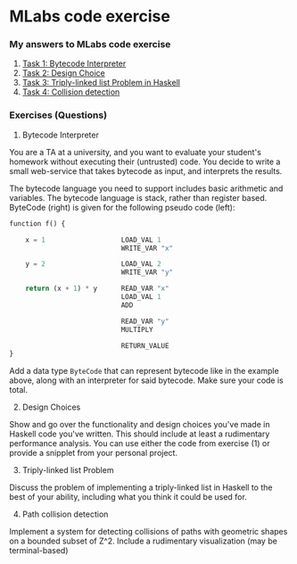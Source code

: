 # MLabs code exercise


### My answers to MLabs code exercise
1. [Task 1: Bytecode Interpreter](task_1/)
2. [Task 2: Design Choice](task_2/)
3. [Task 3: Triply-linked list Problem in Haskell](task_3/)
4. [Task 4: Collision detection](task_4/)



### Exercises (Questions)
1. Bytecode Interpreter

You are a TA at a university, and you want to evaluate your student's homework
without executing their (untrusted) code. You decide to write a small
web-service that takes bytecode as input, and interprets the results.

The bytecode language you need to support includes basic arithmetic and
variables. The bytecode language is stack, rather than register based.
ByteCode (right) is given for the following pseudo code (left):

```python
function f() {

    x = 1                   LOAD_VAL 1
                            WRITE_VAR "x"

    y = 2                   LOAD_VAL 2
                            WRITE_VAR "y"

    return (x + 1) * y      READ_VAR "x"
                            LOAD_VAL 1
                            ADD

                            READ_VAR "y"
                            MULTIPLY

                            RETURN_VALUE
}
```


Add a data type `ByteCode` that can represent bytecode like in the example
above, along with an interpreter for said bytecode. Make sure your code is
total.

2. Design Choices

Show and go over the functionality and design choices you've made in Haskell code you've written. This should include at least a rudimentary performance analysis. You can use either the code from exercise (1)
or provide a snipplet from your personal project.

3. Triply-linked list Problem

Discuss the problem of implementing a triply-linked list in Haskell to the best of your ability, including what you think it could be used for.

4. Path collision detection

Implement a system for detecting collisions of paths with geometric shapes on a bounded subset of Z^2. 
Include a rudimentary visualization (may be terminal-based)